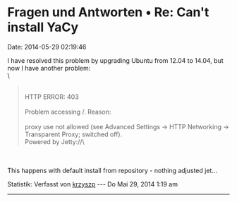 Fragen und Antworten • Re: Can\'t install YaCy
==============================================

Date: 2014-05-29 02:19:46

I have resolved this problem by upgrading Ubuntu from 12.04 to 14.04,
but now I have another problem:\
\

> <div>
>
> \
> HTTP ERROR: 403\
> \
> Problem accessing /. Reason:\
> \
> proxy use not allowed (see Advanced Settings -\> HTTP Networking -\>
> Transparent Proxy; switched off).\
> Powered by Jetty://\
>
> </div>

\
\
This happens with default install from repository - nothing adjusted
jet\...

Statistik: Verfasst von
[krzyszp](http://forum.yacy-websuche.de/memberlist.php?mode=viewprofile&u=9341)
--- Do Mai 29, 2014 1:19 am

------------------------------------------------------------------------
